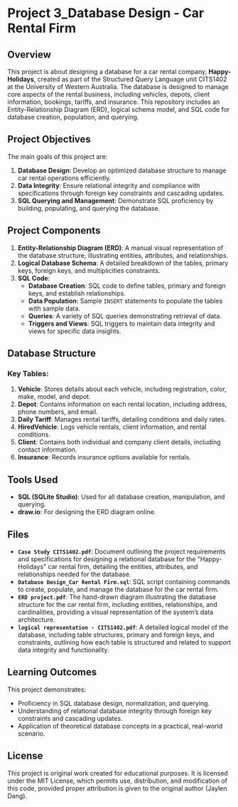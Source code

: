 # Project 3_Database Design - Car Rental Firm

## Overview
This project is about designing a database for a car rental company, **Happy-Holidays**, created as part of the Structured Query Language unit CITS1402 at the University of Western Australia. The database is designed to manage core aspects of the rental business, including vehicles, depots, client information, bookings, tariffs, and insurance. This repository includes an Entity-Relationship Diagram (ERD), logical schema model, and SQL code for database creation, population, and querying.

## Project Objectives
The main goals of this project are:
1. **Database Design**: Develop an optimized database structure to manage car rental operations efficiently.
2. **Data Integrity**: Ensure relational integrity and compliance with specifications through foreign key constraints and cascading updates.
3. **SQL Querying and Management**: Demonstrate SQL proficiency by building, populating, and querying the database.

## Project Components
1. **Entity-Relationship Diagram (ERD)**: A manual visual representation of the database structure, illustrating entities, attributes, and relationships.
2. **Logical Database Schema**: A detailed breakdown of the tables, primary keys, foreign keys, and multiplicities constraints.
3. **SQL Code**:
   - **Database Creation**: SQL code to define tables, primary and foreign keys, and establish relationships.
   - **Data Population**: Sample `INSERT` statements to populate the tables with sample data.
   - **Queries**: A variety of SQL queries demonstrating retrieval of data.
   - **Triggers and Views**: SQL triggers to maintain data integrity and views for specific data insights.

## Database Structure
### Key Tables:
1. **Vehicle**: Stores details about each vehicle, including registration, color, make, model, and depot.
2. **Depot**: Contains information on each rental location, including address, phone numbers, and email.
3. **Daily Tariff**: Manages rental tariffs, detailing conditions and daily rates.
4. **HiredVehicle**: Logs vehicle rentals, client information, and rental conditions.
5. **Client**: Contains both individual and company client details, including contact information.
6. **Insurance**: Records insurance options available for rentals.

## Tools Used
- **SQL (SQLite Studio)**: Used for all database creation, manipulation, and querying.
- **draw.io**: For designing the ERD diagram online.

## Files
- **`Case Study CITS1402.pdf`**: Document outlining the project requirements and specifications for designing a relational database for the "Happy-Holidays" car rental firm, detailing the entities, attributes, and relationships needed for the database.
- **`Database Design_Car Rental Firm.sql`**: SQL script containing commands to create, populate, and manage the database for the car rental firm.
- **`ERD project.pdf`**: The hand-drawn diagram illustrating the database structure for the car rental firm, including entities, relationships, and cardinalities, providing a visual representation of the system’s data architecture.
- **`logical representation - CITS1402.pdf`**: A detailed logical model of the database, including table structures, primary and foreign keys, and constraints, outlining how each table is structured and related to support data integrity and functionality.

## Learning Outcomes
This project demonstrates:
- Proficiency in SQL database design, normalization, and querying.
- Understanding of relational database integrity through foreign key constraints and cascading updates.
- Application of theoretical database concepts in a practical, real-world scenario.

## License
This project is original work created for educational purposes. It is licensed under the MIT License, which permits use, distribution, and modification of this code, provided proper attribution is given to the original author (Jaylen Dang).


